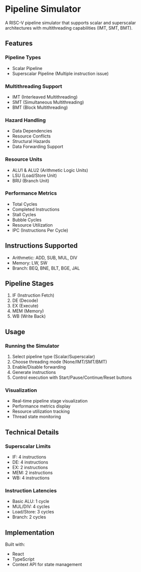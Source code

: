 # Pipeline Simulator

A RISC-V pipeline simulator that supports scalar and superscalar architectures with multithreading capabilities (IMT, SMT, BMT).

## Features

### Pipeline Types
- Scalar Pipeline
- Superscalar Pipeline (Multiple instruction issue)

### Multithreading Support
- IMT (Interleaved Multithreading)
- SMT (Simultaneous Multithreading)
- BMT (Block Multithreading)

### Hazard Handling
- Data Dependencies
- Resource Conflicts
- Structural Hazards
- Data Forwarding Support

### Resource Units
- ALU1 & ALU2 (Arithmetic Logic Units)
- LSU (Load/Store Unit)
- BRU (Branch Unit)

### Performance Metrics
- Total Cycles
- Completed Instructions
- Stall Cycles
- Bubble Cycles
- Resource Utilization
- IPC (Instructions Per Cycle)

## Instructions Supported
- Arithmetic: ADD, SUB, MUL, DIV
- Memory: LW, SW
- Branch: BEQ, BNE, BLT, BGE, JAL

## Pipeline Stages
1. IF (Instruction Fetch)
2. DE (Decode)
3. EX (Execute)
4. MEM (Memory)
5. WB (Write Back)

## Usage

### Running the Simulator
1. Select pipeline type (Scalar/Superscalar)
2. Choose threading mode (None/IMT/SMT/BMT)
3. Enable/Disable forwarding
4. Generate instructions
5. Control execution with Start/Pause/Continue/Reset buttons

### Visualization
- Real-time pipeline stage visualization
- Performance metrics display
- Resource utilization tracking
- Thread state monitoring

## Technical Details

### Superscalar Limits
- IF: 4 instructions
- DE: 4 instructions
- EX: 2 instructions
- MEM: 2 instructions
- WB: 4 instructions

### Instruction Latencies
- Basic ALU: 1 cycle
- MUL/DIV: 4 cycles
- Load/Store: 3 cycles
- Branch: 2 cycles

## Implementation
Built with:
- React
- TypeScript
- Context API for state management
